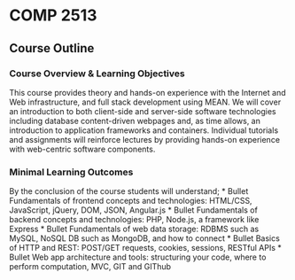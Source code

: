 # COMP 2513

## Course Outline

### Course Overview & Learning Objectives
This course provides theory and hands-on experience with the Internet and Web infrastructure, and full stack development using MEAN. We will cover an introduction to both client-side and server-side software technologies including database content-driven webpages and, as time allows, an introduction to application frameworks and containers. Individual tutorials and assignments will reinforce lectures by providing hands-on experience with web-centric software components.

### Minimal Learning Outcomes
By the conclusion of the course students will understand;
    * Bullet Fundamentals of frontend concepts and technologies: HTML/CSS, JavaScript, jQuery, DOM, JSON, Angular.js 
    * Bullet Fundamentals of backend concepts and technologies: PHP, Node.js, a framework like Express 
    * Bullet Fundamentals of web data storage: RDBMS such as MySQL, NoSQL DB such as MongoDB, and how to connect 
    * Bullet Basics of HTTP and REST: POST/GET requests, cookies, sessions, RESTful APIs 
    * Bullet Web app architecture and tools: structuring your code, where to perform computation, MVC, GIT and GIThub

